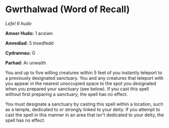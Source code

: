 # Gwrthalwad (Word of Recall)

*Lefel 6 hudo*

**Amser Hudo:** 1 acsiwn

**Amrediad:** 5 troedfedd

**Cydrannau:** G

**Parhad:** Ar unwaith

You and up to five willing creatures within 5 feet of you instantly teleport to a previously designated sanctuary. You and any creatures that teleport with you appear in the nearest unoccupied space to the spot you designated when you prepared your sanctuary (see below). If you cast this spell without first preparing a sanctuary, the spell has no effect.

You must designate a sanctuary by casting this spell within a location, such as a temple, dedicated to or strongly linked to your deity. If you attempt to cast the spell in this manner in an area that isn't dedicated to your deity, the spell has no effect.